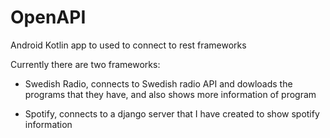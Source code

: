 # OpenAPI
Android Kotlin app to used to connect to rest frameworks

Currently there are two frameworks:

- Swedish Radio, connects to Swedish radio API and dowloads the programs that they have, and also shows more information of program

- Spotify, connects to a django server that I have created to show spotify information


